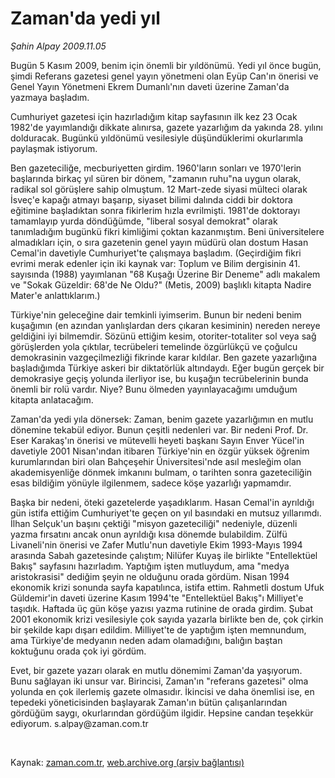 # Zaman'da yedi yıl

*Şahin Alpay 2009.11.05*

<tr><td class="metin" colspan="2" style="padding-top: 20px; padding-left: 5px; ">Bugün 5 Kasım 2009, benim için önemli bir yıldönümü. Yedi yıl önce bugün, şimdi Referans gazetesi genel yayın yönetmeni olan Eyüp Can'ın önerisi ve Genel Yayın Yönetmeni Ekrem Dumanlı'nın daveti üzerine Zaman'da yazmaya başladım.</td></tr><tr><td class="metin" colspan="2" style="padding-top: 20px; padding-left: 5px; "><p>Cumhuriyet gazetesi için hazırladığım kitap sayfasının ilk kez 23 Ocak 1982'de yayımlandığı dikkate alınırsa, gazete yazarlığım da yakında 28. yılını dolduracak. Bugünkü yıldönümü vesilesiyle düşündüklerimi okurlarımla paylaşmak istiyorum.
<p> Ben gazeteciliğe, mecburiyetten girdim. 1960'ların sonları ve 1970'lerin başlarında birkaç yıl süren bir dönem, "zamanın ruhu"na uygun olarak, radikal sol görüşlere sahip olmuştum. 12 Mart-zede siyasi mülteci olarak İsveç'e kapağı atmayı başarıp, siyaset bilimi dalında ciddi bir doktora eğitimine başladıktan sonra fikirlerim hızla evrilmişti. 1981'de doktorayı tamamlayıp yurda döndüğümde, "liberal sosyal demokrat" olarak tanımladığım bugünkü fikri kimliğimi çoktan kazanmıştım. Beni üniversitelere almadıkları için, o sıra gazetenin genel yayın müdürü olan dostum Hasan Cemal'in davetiyle Cumhuriyet'te çalışmaya başladım. (Geçirdiğim fikri evrimi merak edenler için iki kaynak var: Toplum ve Bilim dergisinin 41. sayısında (1988) yayımlanan "68 Kuşağı Üzerine Bir Deneme" adlı makalem ve "Sokak Güzeldir: 68'de Ne Oldu?" (Metis, 2009) başlıklı kitapta Nadire Mater'e anlattıklarım.)
<p> Türkiye'nin geleceğine dair temkinli iyimserim. Bunun bir nedeni benim kuşağımın (en azından yanlışlardan ders çıkaran kesiminin) nereden nereye geldiğini iyi bilmemdir. Sözünü ettiğim kesim, otoriter-totaliter sol veya sağ görüşlerden yola çıktılar, tecrübeleri temelinde özgürlükçü ve çoğulcu demokrasinin vazgeçilmezliği fikrinde karar kıldılar. Ben gazete yazarlığına başladığımda Türkiye askeri bir diktatörlük altındaydı. Eğer bugün gerçek bir demokrasiye geçiş yolunda ilerliyor ise, bu kuşağın tecrübelerinin bunda önemli bir rolü vardır. Niye? Bunu ölmeden yayınlayacağımı umduğum kitapta anlatacağım.
<p> Zaman'da yedi yıla dönersek: Zaman, benim gazete yazarlığımın en mutlu dönemine tekabül ediyor. Bunun çeşitli nedenleri var. Bir nedeni Prof. Dr. Eser Karakaş'ın önerisi ve mütevelli heyeti başkanı Sayın Enver Yücel'in davetiyle 2001 Nisan'ından itibaren Türkiye'nin en özgür yüksek öğrenim kurumlarından biri olan Bahçeşehir Üniversitesi'nde asıl mesleğim olan akademisyenliğe dönmek imkanını bulmam, o tarihten sonra gazeteciliğin esas bildiğim yönüyle ilgilenmem, sadece köşe yazarlığı yapmamdır.
<p> Başka bir nedeni, öteki gazetelerde yaşadıklarım. Hasan Cemal'in ayrıldığı gün istifa ettiğim Cumhuriyet'te geçen on yıl basındaki en mutsuz yıllarımdı. İlhan Selçuk'un başını çektiği "misyon gazeteciliği" nedeniyle, düzenli yazma fırsatını ancak onun ayrıldığı kısa dönemde bulabildim. Zülfü Livaneli'nin önerisi ve Zafer Mutlu'nun davetiyle Ekim 1993-Mayıs 1994 arasında Sabah gazetesinde çalıştım; Nilüfer Kuyaş ile birlikte "Entellektüel Bakış" sayfasını hazırladım. Yaptığım işten mutluydum, ama "medya aristokrasisi" dediğim şeyin ne olduğunu orada gördüm. Nisan 1994 ekonomik krizi sonunda sayfa kapatılınca, istifa ettim. Rahmetli dostum Ufuk Güldemir'in daveti üzerine Kasım 1994'te "Entellektüel Bakış"ı Milliyet'e taşıdık. Haftada üç gün köşe yazısı yazma rutinine de orada girdim. Şubat 2001 ekonomik krizi vesilesiyle çok sayıda yazarla birlikte ben de, çok çirkin bir şekilde kapı dışarı edildim. Milliyet'te de yaptığım işten memnundum, ama Türkiye'de medyanın neden adam olamadığını, balığın baştan koktuğunu orada çok iyi gördüm. 
<p> Evet, bir gazete yazarı olarak en mutlu dönemimi Zaman'da yaşıyorum. Bunu sağlayan iki unsur var. Birincisi, Zaman'ın "referans gazetesi" olma yolunda en çok ilerlemiş gazete olmasıdır. İkincisi ve daha önemlisi ise, en tepedeki yöneticisinden başlayarak Zaman'ın bütün çalışanlarından gördüğüm saygı, okurlarından gördüğüm ilgidir. Hepsine candan teşekkür ediyorum. s.alpay@zaman.com.tr 
<p><br/></p></p></p></p></p></p></p></td></tr>

Kaynak: [zaman.com.tr](http://zaman.com.tr/yazar.do?yazino=911751), [web.archive.org (arşiv bağlantısı)](http://web.archive.org/web/20100107020408/http://zaman.com.tr:80/yazar.do?yazino=911751)
